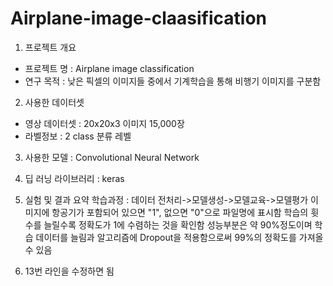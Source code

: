 # Airplane-image-claasification

1. 프로젝트 개요
  - 프로젝트 명 : Airplane image classification
  - 연구 목적 : 낮은 픽셀의 이미지들 중에서 기계학습을 통해 비행기 이미지를 구분함
  
2. 사용한 데이터셋
  - 영상 데이터셋 : 20x20x3 이미지 15,000장
  - 라벨정보 : 2 class 분류 레벨
  
3. 사용한 모델 : Convolutional Neural Network

4. 딥 러닝 라이브러리 : keras

5. 실험 및 결과 요약
학습과정 : 데이터 전처리->모델생성->모델교육->모델평가
이미지에 항공기가 포함되어 있으면 "1", 없으면 "0"으로 파일명에 표시함
학습의 휫 수를 늘릴수록 정확도가 1에 수렴하는 것을 확인함
성능부분은 약 90%정도이며 학습 데이터를 늘림과 알고리즘에 Dropout을 적용함으로써 99%의 정확도를 가져올 수 있음

6. 13번 라인을 수정하면 됨
